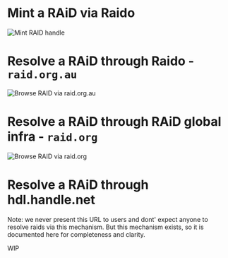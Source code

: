 
# Mint a RAiD via Raido 

![Mint RAID handle](https://www.plantuml.com/plantuml/png/7Sj1Ze8n20RG_PnYF43BtjiW9PQ4qZ_qGwzlTFkITxCGhw6L_Z-1wzo9aj_zQPZrgACfEw21BdiHLqizoYcJacriMcn1OmjzpQ22IYM9j3OvXYij2xINSVk5VZa7QldV1m00?cache=no)


# Resolve a RAiD through Raido - `raid.org.au`

![Browse RAID via `raid.org.au`](https://www.plantuml.com/plantuml/png/7Sf13W8n243HlQVG0xJilGr3YIMXCA7WND-Ckv-Vzn8ZhS4L-foPvtu315xz8pdhgCr1RicMdNm1LWlUZ44J0cKuB1I3uGJtasJA2WQoa3RHXZ8SuTVcTlFs5Vo7zrFHifO-VW00?cache=no)


# Resolve a RAiD through RAiD global infra - `raid.org`

![Browse RAID via `raid.org`](https://www.plantuml.com/plantuml/png/7Sf13W8n243HlQVG0xJilGr3YIMXCA7WND-Ckv-Vzn8ZhS4L-foPvtu315xz8pdhgCr1RicMdNm1LWlUZ44J0cKuB1I3uGJtasJA2WQoa3RHXZ8SuTVcTlFs5Vn7FnKjQ-dZ1m00?cache=no)


# Resolve a RAiD through hdl.handle.net

Note: we never present this URL to users and dont' expect anyone to resolve
raids via this mechanism.
But this mechanism exists, so it is documented here for completeness and 
clarity.

WIP
